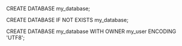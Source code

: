 CREATE DATABASE my_database;

CREATE DATABASE IF NOT EXISTS my_database;

CREATE DATABASE my_database WITH OWNER my_user ENCODING 'UTF8';
